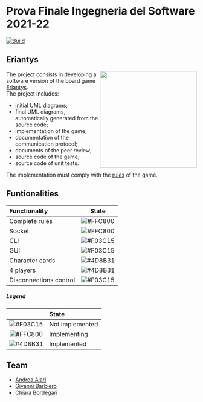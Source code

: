 # Prova Finale Ingegneria del Software 2021-22
[![Build](https://github.com/GioBar00/ingsw2022-AM33/actions/workflows/maven.yml/badge.svg?branch=main)](https://github.com/GioBar00/ingsw2022-AM33/actions/workflows/maven.yml)

## Eriantys

<img src="https://www.craniocreations.it/wp-content/uploads/2021/06/Eriantys_scatola3Dombra.png" width=256px height=256px align="right" />

The project consists in developing a software version of the board game [Eriantys](https://www.craniocreations.it/prodotto/eriantys/).</br>
The project includes:
- initial UML diagrams;
- final UML diagrams, automatically generated from the source code;
- implementation of the game;
- documentation of the communication protocol;
- documents of the peer review;
- source code of the game;
- source code of unit tests.

The implementation must comply with the [rules](https://www.craniocreations.it/wp-content/uploads/2021/11/Eriantys_ITA_bassa.pdf) of the game.

## Funtionalities

| Functionality  | State  |
|:---------------|:------:|
| Complete rules |![#FFC800](https://via.placeholder.com/15/FFC800/000000?text=+)|
| Socket         |![#FFC800](https://via.placeholder.com/15/FFC800/000000?text=+)|
| CLI            |![#F03C15](https://via.placeholder.com/15/F03C15/000000?text=+)|
| GUI            |![#F03C15](https://via.placeholder.com/15/F03C15/000000?text=+)|
| Character cards|![#4D8B31](https://via.placeholder.com/15/4D8B31/000000?text=+)|
| 4 players      |![#4D8B31](https://via.placeholder.com/15/4D8B31/000000?text=+)|
| Disconnections control |![#F03C15](https://via.placeholder.com/15/F03C15/000000?text=+)|

##### Legend
||State|
|:------:|:------|
|![#F03C15](https://via.placeholder.com/15/F03C15/000000?text=+) | Not implemented|
|![#FFC800](https://via.placeholder.com/15/FFC800/000000?text=+) | Implementing|
|![#4D8B31](https://via.placeholder.com/15/4D8B31/000000?text=+) | Implemented|



## Team

- [Andrea Alari](https://github.com/andrea-alari)
- [Givanni Barbiero](https://github.com/GioBar00)
- [Chiara Bordegari](https://github.com/Chiara-Bordegari)
